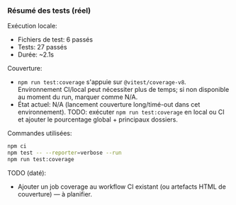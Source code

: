 ### Résumé des tests (réel)

Exécution locale:

- Fichiers de test: 6 passés
- Tests: 27 passés
- Durée: ~2.1s

Couverture:

- `npm run test:coverage` s'appuie sur `@vitest/coverage-v8`. Environnement CI/local peut nécessiter plus de temps; si non disponible au moment du run, marquer comme N/A.
- État actuel: N/A (lancement couverture long/timé-out dans cet environnement). TODO: exécuter `npm run test:coverage` en local ou CI et ajouter le pourcentage global + principaux dossiers.

Commandes utilisées:
```bash
npm ci
npm test -- --reporter=verbose --run
npm run test:coverage
```

TODO (daté):
- Ajouter un job coverage au workflow CI existant (ou artefacts HTML de couverture) — à planifier.


